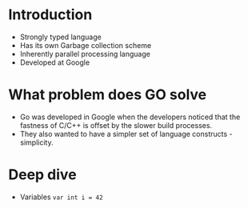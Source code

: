 # Introduction
- Strongly typed language
- Has its own Garbage collection scheme
- Inherently parallel processing language
- Developed at Google

# What problem does GO solve
- Go was developed in Google when the developers noticed that the fastness of C/C++ is offset by the slower build processes.
- They also wanted to have a simpler set of language constructs - simplicity.

# Deep dive
- Variables
  ```var int i = 42```
  
  
  
  
  
